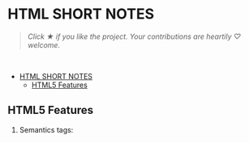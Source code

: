 # HTML SHORT NOTES

> *Click &#9733; if you like the project. Your contributions are heartily ♡ welcome.*

<br/>

- [HTML SHORT NOTES](#html-short-notes)
  - [HTML5 Features](#html5-features)


## HTML5 Features

1. Semantics tags: 